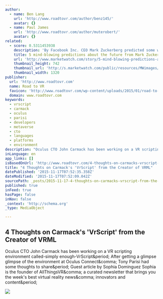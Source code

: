 ```yaml
---
author:
  - name: Ben Lang
    url: 'http://www.roadtovr.com/author/benz145/'
    avatar: {}
  - name: Paul James
    url: 'http://www.roadtovr.com/author/muterobert/'
    avatar: {}
related:
  - score: 0.5311453938
    description: 'By Facebook Inc. CEO Mark Zuckerberg predicted some wild things at a town hall he hosted Tuesday night on his social network, including the ability for humans to one day talk to each other with their minds and for lasers to beam Internet access down to Earth.'
    title: 5 mind-blowing predictions about the future from Mark Zuckerberg
    url: 'http://www.marketwatch.com/story/5-mind-blowing-predictions-about-the-future-from-mark-zuckerberg-2015-07-01'
    thumbnail_height: 742
    thumbnail_url: 'http://s.marketwatch.com/public/resources/MWimages/MW-DP208_fb_zuc_ZG_20150701141243.jpg'
    thumbnail_width: 1320
publisher:
  url: 'http://www.roadtovr.com'
  name: Road to VR
  favicon: 'http://www.roadtovr.com/wp-content/uploads/2015/01/road-to-vr-logo-for-social-media-54aabc8av1_site_icon-150x150.png'
  domain: www.roadtovr.com
keywords:
  - vrscript
  - carmack
  - oculus
  - parisi
  - developers
  - metaverse
  - cto
  - languages
  - platforms
  - environment
description: "Oculus CTO John Carmack has been working on a VR scripting environment called-simply enough-VrScript. After getting a glimpse glimpse of the environment at Oculus Connect, Tony Parisi had some thoughts to share. Guest article by Sophia Dominguez Sophia is the founder of AllThingsVR, a curated newsletter that brings you the week's best virtual reality news, innovators and content."
inLanguage: en
app_links: []
isBasedOnUrl: 'http://www.roadtovr.com/4-thoughts-on-carmacks-vrscript-from-tony-parisi-creator-of-vrml/'
title: "4 Thoughts on Carmack's 'VrScript' from the Creator of VRML"
datePublished: '2015-11-17T07:52:35.358Z'
dateModified: '2015-11-17T07:52:09.042Z'
sourcePath: _posts/2015-11-17-4-thoughts-on-carmacks-vrscript-from-the-creator-of-vrml.md
published: true
inFeed: true
hasPage: false
inNav: false
_context: 'http://schema.org'
_type: MediaObject

---
```

<article style=""><h1>4 Thoughts on Carmack's 'VrScript' from the Creator of VRML</h1><p>Oculus CTO John Carmack has been working on a VR scripting environment called-simply enough-VrScript&amp;period; After getting a glimpse glimpse of the environment at Oculus Connect&amp;comma; Tony Parisi had some thoughts to share&amp;period; Guest article by Sophia Dominguez Sophia is the founder of AllThingsVR&amp;comma; a curated newsletter that brings you the week's best virtual reality news&amp;comma; innovators and content&amp;period;</p><img src="http://www.roadtovr.com/wp-content/uploads/2015/11/tonyparisi2014bw-cropped-medres.png" /></article>